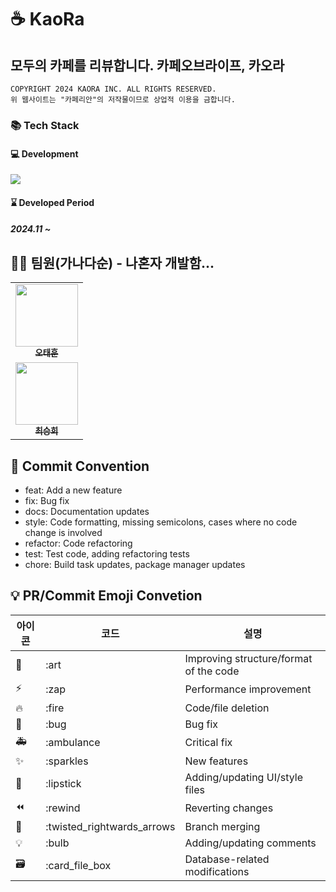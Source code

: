 # ☕ KaoRa
## 모두의 카페를 리뷰합니다. 카페오브라이프, 카오라
```
COPYRIGHT 2024 KAORA INC. ALL RIGHTS RESERVED.
위 웹사이트는 "카페리안"의 저작물이므로 상업적 이용을 금합니다.
```

### 📚 Tech Stack
#### 💻 Development
<img src="https://skillicons.dev/icons?i=java,spring,mysql,html,css,js,docker,grafana,prometheus& perline="/>

#### ⌛ Developed Period
##### 2024.11 ~

## 🧑‍🦲 팀원(가나다순) - 나혼자 개발함...

<table>
  <tbody>
    <tr>
      <td align="center"><a href="https://github.com/sendjin5"><img src="https://github.com/ECO-TVY/.github/assets/104690434/69313dae-3288-47d1-aec3-f5314eb32fa3" width="100px;" alt=""/><br /><sub><b>오태훈</b></sub></a><br /></td>
    </tr>
    <tr>
      <td align="center"><a href="https://github.com/sendjin5"><img src="https://github.com/ECO-TVY/.github/assets/104690434/69313dae-3288-47d1-aec3-f5314eb32fa3" width="100px;" alt=""/><br /><sub><b>최승희</b></sub></a><br /></td>
    </tr>
  </tbody>
</table>

## 🎯 Commit Convention

- feat: Add a new feature
- fix: Bug fix
- docs: Documentation updates
- style: Code formatting, missing semicolons, cases where no code change is involved
- refactor: Code refactoring
- test: Test code, adding refactoring tests
- chore: Build task updates, package manager updates

## 💡 PR/Commit Emoji Convetion

| 아이콘 | 코드                       | 설명                     |
| ------ | -------------------------- | ------------------------ |
| 🎨     | :art                       | Improving structure/format of the code   |
| ⚡️    | :zap                       | Performance improvement               |
| 🔥     | :fire                      | 	Code/file deletion          |
| 🐛     | :bug                       | Bug fix             |
| 🚑     | :ambulance                 | Critical fix|
| ✨     | :sparkles                  | New features               |
| 💄     | :lipstick                  | Adding/updating UI/style files |
| ⏪     | :rewind                    | Reverting changes     |
| 🔀     | :twisted_rightwards_arrows | Branch merging            |
| 💡     | :bulb                      | Adding/updating comments         |
| 🗃      | :card_file_box             | Database-related modifications   |

